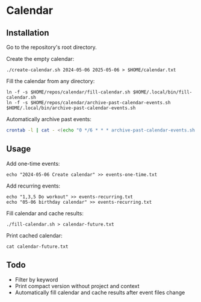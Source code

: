 # Calendar

## Installation

Go to the repository's root directory.

Create the empty calendar:

```
./create-calendar.sh 2024-05-06 2025-05-06 > $HOME/calendar.txt
```

Fill the calendar from any directory:

```
ln -f -s $HOME/repos/calendar/fill-calendar.sh $HOME/.local/bin/fill-calendar.sh
ln -f -s $HOME/repos/calendar/archive-past-calendar-events.sh $HOME/.local/bin/archive-past-calendar-events.sh
```

Automatically archive past events:

```bash
crontab -l | cat - <(echo "0 */6 * * * archive-past-calendar-events.sh /path/to/calender-dir") | crontab -
```

## Usage

Add one-time events:

```
echo "2024-05-06 Create calendar" >> events-one-time.txt
```

Add recurring events:

```
echo "1,3,5 Do workout" >> events-recurring.txt
echo "05-06 birthday calendar" >> events-recurring.txt
```

Fill calendar and cache results:

```
./fill-calendar.sh > calendar-future.txt
```

Print cached calendar:

```
cat calendar-future.txt
```

## Todo

- Filter by keyword
- Print compact version without project and context
- Automatically fill calendar and cache results after event files change
